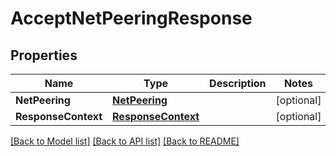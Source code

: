 # AcceptNetPeeringResponse

## Properties

Name | Type | Description | Notes
------------ | ------------- | ------------- | -------------
**NetPeering** | [**NetPeering**](NetPeering.md) |  | [optional] 
**ResponseContext** | [**ResponseContext**](ResponseContext.md) |  | [optional] 

[[Back to Model list]](../README.md#documentation-for-models) [[Back to API list]](../README.md#documentation-for-api-endpoints) [[Back to README]](../README.md)


